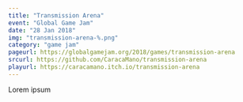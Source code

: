 ```yaml
---
title: "Transmission Arena"
event: "Global Game Jam"
date: "28 Jan 2018"
img: "transmission-arena-%.png"
category: "game jam"
pageurl: https://globalgamejam.org/2018/games/transmission-arena
srcurl: https://github.com/CaracaMano/transmission-arena
playurl: https://caracamano.itch.io/transmission-arena
---
```

Lorem ipsum